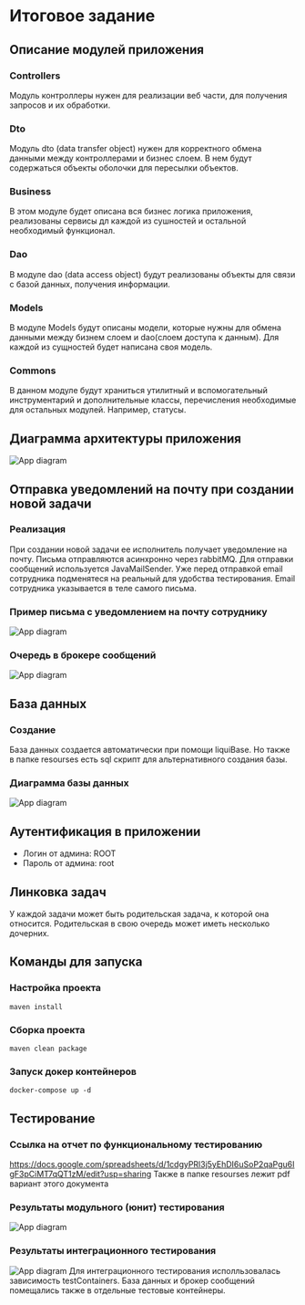 # Итоговое задание

## Описание модулей приложения

### Controllers
Модуль контроллеры нужен для реализации веб части, для получения 
запросов и их обработки.

### Dto
Модуль dto (data transfer object) нужен для корректного обмена данными
между контроллерами и бизнес слоем. В нем будут содержаться объекты оболочки
для пересылки объектов.

### Business
В этом модуле будет описана вся бизнес логика приложения, реализованы сервисы
дл каждой из сушностей и остальной необходимый функционал.

### Dao
В модуле dao (data access object) будут реализованы объекты для связи с базой
данных, получения информации.

### Models
В модуле Models будут описаны модели, которые нужны для обмена данными между
бизнем слоем и dao(слоем доступа к данным). Для каждой из сущностей будет написана
своя модель.



### Commons
В данном модуле будут храниться утилитный и вспомогательный инструментарий
и дополнительные классы, перечисления необходимые для остальных модулей. Например,
статусы.
## Диаграмма архитектуры приложения

![App diagram](https://github.com/SsDp812/finalJavaTask/blob/main/diagram.png)

## Отправка уведомлений на почту при создании новой задачи
### Реализация
При создании новой задачи ее исполнитель получает уведомление на почту.
Письма отправляются асинхронно через rabbitMQ.
Для отправки сообщений используется JavaMailSender.
Уже перед отправкой email сотрудника подменятеся на реальный для удобства тестирования.
Email сотрудника указывается в теле самого письма.
### Пример письма с уведомлением на почту сотруднику
![App diagram](https://github.com/SsDp812/finalJavaTask/blob/fixSender/emailExample.png)

### Очередь в брокере сообщений
![App diagram](https://github.com/SsDp812/finalJavaTask/blob/fixSender/queue.png)

## База данных
### Создание
База данных создается автоматически при помощи liquiBase.
Но также в папке resourses есть sql скрипт для альтернативного создания базы.
### Диаграмма базы данных
![App diagram](https://github.com/SsDp812/finalJavaTask/blob/fixSender/dbDiagram.png)

## Аутентификация в приложении
- Логин от админа: ROOT
- Пароль от админа: root

## Линковка задач

У каждой задачи может быть родительская задача, к которой она относится.
Родительская в свою очередь может иметь несколько дочерних.

## Команды для запуска

### Настройка проекта
~~~
maven install
~~~

### Сборка проекта
~~~
maven clean package
~~~

### Запуск докер контейнеров
~~~
docker-compose up -d 
~~~

## Тестирование
### Ссылка на отчет по функциональному тестированию
https://docs.google.com/spreadsheets/d/1cdgyPRl3j5yEhDI6uSoP2qaPgu6IgF3pCiMT7qQT1zM/edit?usp=sharing
Также в папке resourses лежит pdf вариант этого документа

### Результаты модульного (юнит) тестирования
![App diagram](https://github.com/SsDp812/finalJavaTask/blob/fixSender/unitTests.png)

### Результаты интеграционного тестирования
![App diagram](https://github.com/SsDp812/finalJavaTask/blob/fixSender/IntegrationTests.png)
Для интеграционного тестирования исполльзовалась зависимость testContainers.
База данных и брокер сообщений помещались также в отдельные тестовые контейнеры.